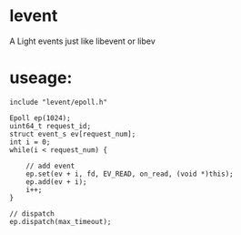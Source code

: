 # levent
A Light events just like libevent or libev

# useage:

    include "levent/epoll.h"

    Epoll ep(1024);
    uint64_t request_id;
    struct event_s ev[request_num];
    int i = 0;
    while(i < request_num) {

        // add event
        ep.set(ev + i, fd, EV_READ, on_read, (void *)this);
        ep.add(ev + i);
        i++;
    }

    // dispatch
    ep.dispatch(max_timeout);
